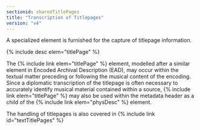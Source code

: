 ```yaml
---
sectionid: sharedTitlePages
title: "Transcription of Titlepages"
version: "v4"
---
```


A specialized element is furnished for the capture of titlepage information.

{% include desc elem="titlePage" %}

The {% include link elem="titlePage" %} element, modelled after a similar element in Encoded Archival Description (EAD), may occur within the textual matter preceding or following the musical content of the encoding. Since a diplomatic transcription of the titlepage is often necessary to accurately identify musical material contained within a source, {% include link elem="titlePage" %} may also be used within the metadata header as a child of the {% include link elem="physDesc" %} element.

The handling of titlepages is also covered in {% include link id="textTitlePages" %}
